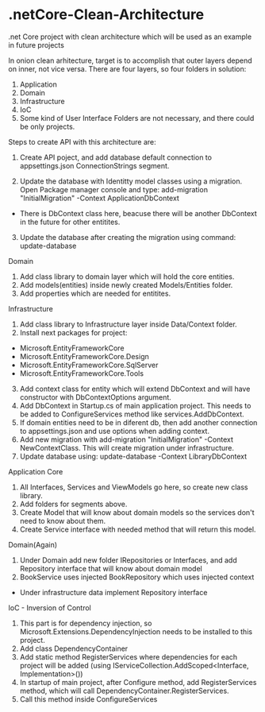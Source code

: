 # .netCore-Clean-Architecture
.net Core project with clean architecture which will be used as an example in future projects

In onion clean arhitecture, target is to accomplish that outer layers depend on inner, not vice versa.
There are four layers, so four folders in solution:
1. Application
2. Domain
3. Infrastructure
4. IoC
5. Some kind of User Interface
Folders are not necessary, and there could be only projects.

Steps to create API with this architecture are:
1. Create API poject, and add database default connection to appsettings.json ConnectionStrings segment.

2. Update the database with Identitty model classes using a migration. Open Package manager console and type:
add-migration "InitialMigration" -Context ApplicationDbContext
  - There is DbContext class here, beacuse there will be another DbContext in the future for other entitites.

3. Update the database after creating the migration using command:
update-database

Domain

1. Add class library to domain layer which will hold the core entities.
2. Add models(entities) inside newly created Models/Entities folder.
3. Add properties which are needed for entitites.

Infrastructure
1. Add class library to Infrastructure layer inside Data/Context folder.
2. Install next packages for project:
- Microsoft.EntityFrameworkCore
- Microsoft.EntityFrameworkCore.Design
- Microsoft.EntityFrameworkCore.SqlServer
- Microsoft.EntityFrameworkCore.Tools
3. Add context class for entity which will extend DbContext and will have constructor with DbContextOptions argument.
4. Add DbContext in Startup.cs of main application project. This needs to be added to ConfigureServices method like services.AddDbContext.
5. If domain entities need to be in diferent db, then add another connection to appsettings.json and use options  when adding context.
6. Add new migration with add-migration "InitialMigration" -Context NewContextClass. This will create migration under infrastructure.
7. Update database using: update-database -Context LibraryDbContext

Application Core
1. All Interfaces, Services and ViewModels go here, so create new class library.
2. Add folders for segments above.
3. Create Model that will know about domain models so the services don't need to know about them.
4. Create Service interface with needed method that will return this model.

Domain(Again)
1. Under Domain add new folder IRepositories or Interfaces, and add Repository interface that will know about domain model
2. BookService uses injected BookRepository which uses injected context

- Under infrastructure data implement Repository interface

IoC - Inversion of Control
1. This part is for dependency injection, so Microsoft.Extensions.DependencyInjection needs to be installed to this project.
2. Add class DependencyContainer
3. Add static method RegisterServices where dependencies for each project will be added (using IServiceCollection.AddScoped<Interface, Implementation>())
4. In startup of main project, after Configure method, add RegisterServices method, which will call DependencyContainer.RegisterServices.
5. Call this method inside ConfigureServices
